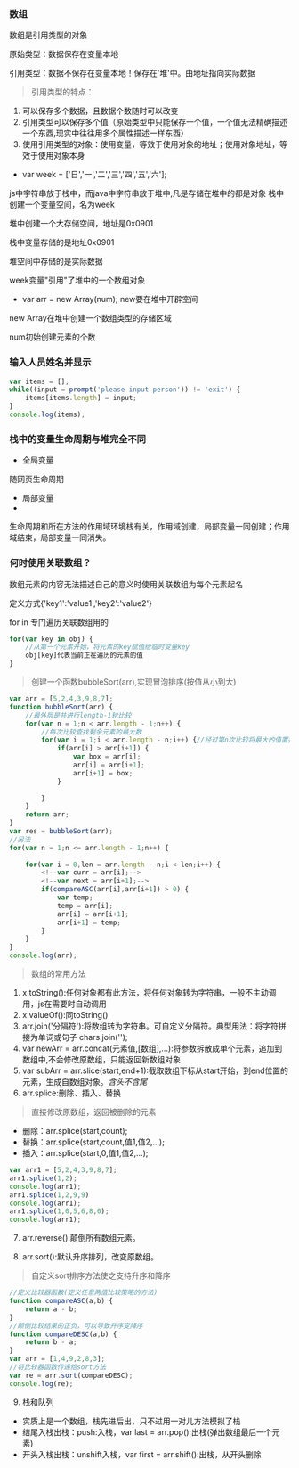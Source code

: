 ###  数组

数组是引用类型的对象

原始类型：数据保存在变量本地

引用类型：数据不保存在变量本地！保存在'堆'中。由地址指向实际数据

> 引用类型的特点：

1. 可以保存多个数据，且数据个数随时可以改变
2. 引用类型可以保存多个值（原始类型中只能保存一个值，一个值无法精确描述一个东西,现实中往往用多个属性描述一样东西）
3. 使用引用类型的对象：使用变量，等效于使用对象的地址；使用对象地址，等效于使用对象本身

* var week = ['日','一','二','三','四','五','六'];

js中字符串放于栈中，而java中字符串放于堆中,凡是存储在堆中的都是对象
栈中创建一个变量空间，名为week

堆中创建一个大存储空间，地址是0x0901

栈中变量存储的是地址0x0901

堆空间中存储的是实际数据

week变量"引用"了堆中的一个数组对象

* var arr = new Array(num);
new要在堆中开辟空间

new Array在堆中创建一个数组类型的存储区域

num初始创建元素的个数

### 输入人员姓名并显示

```js
var items = [];
while((input = prompt('please input person')) != 'exit') {
	items[items.length] = input;
}
console.log(items);
```

### 栈中的变量生命周期与堆完全不同

* 全局变量

随网页生命周期

* 局部变量
* 
生命周期和所在方法的作用域环境栈有关，作用域创建，局部变量一同创建；作用域结束，局部变量一同消失。

### 何时使用关联数组？

数组元素的内容无法描述自己的意义时使用关联数组为每个元素起名

定义方式{'key1':'value1','key2':'value2'}

for in 专门遍历关联数组用的

```js
for(var key in obj) {
	//从第一个元素开始，将元素的key赋值给临时变量key
	obj[key]代表当前正在遍历的元素的值
}
```

> 创建一个函数bubbleSort(arr),实现冒泡排序(按值从小到大)

```js
var arr = [5,2,4,3,9,8,7];
function bubbleSort(arr) {
	//最外层是共进行length-1轮比较
	for(var n = 1;n < arr.length - 1;n++) {
		//每次比较查找剩余元素的最大数
		for(var i = 1;i < arr.length - n;i++) {//经过第n次比较将最大的值置换到最后
			if(arr[i] > arr[i+1]) {
				var box = arr[i];
				arr[i] = arr[i+1];
				arr[i+1] = box;
			}
	
		}
	}
	return arr;
}
var res = bubbleSort(arr);
//另法
for(var n = 1;n <= arr.length - 1;n++) {
	
	for(var i = 0,len = arr.length - n;i < len;i++) {
		<!--var curr = arr[i];-->
		<!--var next = arr[i+1];-->
		if(compareASC(arr[i],arr[i+1]) > 0) {
			var temp;
			temp = arr[i];
			arr[i] = arr[i+1];
			arr[i+1] = temp;
		}
	}
}
console.log(arr);
```
> 数组的常用方法

1. x.toString():任何对象都有此方法，将任何对象转为字符串，一般不主动调用，js在需要时自动调用
2. x.valueOf():同toString()
3. arr.join('分隔符'):将数组转为字符串。可自定义分隔符。典型用法：将字符拼接为单词或句子 chars.join('');
4. var newArr = arr.concat(元素值,[数组],...):将参数拆散成单个元素，追加到数组中,不会修改原数组，只能返回新数组对象
5. var subArr = arr.slice(start,end+1):截取数组下标从start开始，到end位置的元素，生成自数组对象。*含头不含尾*
6. arr.splice:删除、插入、替换
> 直接修改原数组，返回被删除的元素
* 删除：arr.splice(start,count);
* 替换：arr.splice(start,count,值1,值2,...);
* 插入：arr.splice(start,0,值1,值2,...);
```js
var arr1 = [5,2,4,3,9,8,7];
arr1.splice(1,2);
console.log(arr1);
arr1.splice(1,2,9,9)
console.log(arr1);
arr1.splice(1,0,5,6,8,0);
console.log(arr1);
```

7. arr.reverse():颠倒所有数组元素。

8. arr.sort():默认升序排列，改变原数组。
> 自定义sort排序方法使之支持升序和降序
```js
//定义比较器函数(定义任意两值比较策略的方法)
function compareASC(a,b) {
	return a - b;
}
//颠倒比较结果的正负，可以导致升序变降序
function compareDESC(a,b) {
	return b - a;
}
var arr = [1,4,9,2,8,3];
//将比较器函数传递给sort方法
var re = arr.sort(compareDESC);
console.log(re);
```
9. 栈和队列
* 实质上是一个数组，栈先进后出，只不过用一对儿方法模拟了栈
* 结尾入栈出栈：push:入栈，var last = arr.pop():出栈(弹出数组最后一个元素)
* 开头入栈出栈：unshift入栈，var first = arr.shift():出栈，从开头删除
